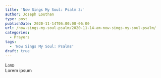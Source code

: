 ```yaml
---
title: 'Now Sings My Soul: Psalm 3:'
author: Joseph Louthan
type: post
publishDate: 2020-11-14T06:00:00-06:00
url: /now-sings-my-soul-psalm/2020-11-14-am-now-sings-my-soul-psalm/
categories:
  - Prayers
tags:
  - 'Now Sings My Soul: Psalms'
draft: true
---
```


</pre>
<div style="font-variant: small-caps;">Lord</div>
Lorem ipsum
</pre>
